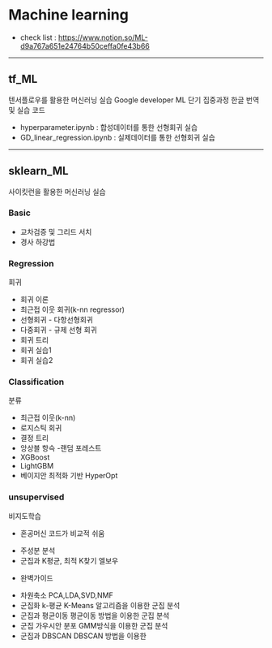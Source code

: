 # Machine learning


* check list : https://www.notion.so/ML-d9a767a651e24764b50ceffa0fe43b66
---

## tf_ML
텐서플로우를 활용한 머신러닝 실습
Google developer ML 단기 집중과정 한글 번역 및 실습 코드

* hyperparameter.ipynb : 합성데이터를 통한 선형회귀 실습
* GD_linear_regression.ipynb : 실제데이터를 통한 선형회귀 실습

---

## sklearn_ML

사이킷런을 활용한 머신러닝 실습
### Basic
* 교차검증 및 그리드 서치
* 경사 하강법 

### Regression
회귀
* 회귀 이론
* 최근접 이웃 회귀(k-nn regressor)
* 선형회귀 - 다항선형회귀
* 다중회귀 - 규제 선형 회귀
* 회귀 트리
* 회귀 실습1
* 회귀 실습2


### Classification
분류
* 최근접 이웃(k-nn)
* 로지스틱 회귀
* 결정 트리
* 앙상블 항슥 -랜덤 포레스트
* XGBoost
* LightGBM
* 베이지안 최적화 기반 HyperOpt

### unsupervised

비지도학습
* 혼공머신
코드가 비교적 쉬움
- 주성분 분석
- 군집과 K평균, 최적 K찾기
엘보우

* 완벽가이드

- 차원축소
PCA,LDA,SVD,NMF
- 군집화 k-평균
K-Means 알고리즘을 이용한 군집 분석
- 군집과 평균이동
평균이동 방법을 이용한 군집 분석
- 군집 가우시안 분포
GMM방식을 이용한 군집 분석
- 군집과 DBSCAN
DBSCAN 방법을 이용한 

































